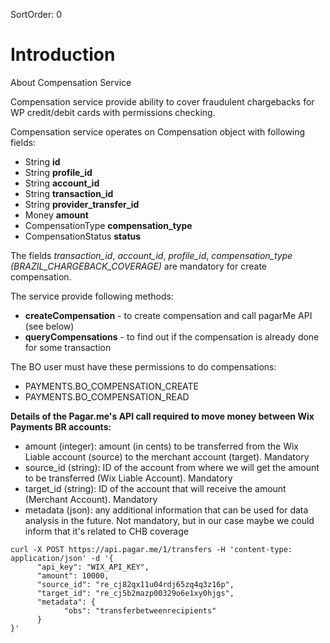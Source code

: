 SortOrder: 0
# Introduction
 
About Compensation Service

Compensation service provide ability to cover fraudulent chargebacks for WP credit/debit cards 
with permissions checking.

Compensation service operates on Compensation object with following fields:
* String **id**
* String **profile_id**
* String **account_id**
* String **transaction_id**
* String **provider_transfer_id**
* Money **amount**
* CompensationType **compensation_type**
* CompensationStatus **status**

The fields *transaction_id*, *account_id*, *profile_id*, *compensation_type (BRAZIL_CHARGEBACK_COVERAGE)* are mandatory 
for create compensation.

The service provide following methods:
* **createCompensation** - to create compensation and call pagarMe API (see below)
* **queryCompensations** - to find out if the compensation is already done for some transaction

The BO user must have these permissions to do compensations:
* PAYMENTS.BO_COMPENSATION_CREATE
* PAYMENTS.BO_COMPENSATION_READ

**Details of the Pagar.me's API call required to move money between Wix Payments BR accounts:**

* amount (integer): amount (in cents) to be transferred from the Wix Liable account (source) to the merchant account (target). Mandatory
* source_id (string): ID of the account from where we will get the amount to be transferred (Wix Liable Account). Mandatory
* target_id (string): ID of the account that will receive the amount (Merchant Account). Mandatory
* metadata (json): any additional information that can be used for data analysis in the future. Not
mandatory, but in our case maybe we could inform that it's related to CHB coverage
```
curl -X POST https://api.pagar.me/1/transfers -H 'content-type: application/json' -d '{
      "api_key": "WIX_API_KEY",
      "amount": 10000,
      "source_id": "re_cj82qx11u04rdj65zq4q3z16p",
      "target_id": "re_cj5b2mazp00329o6e1xy0hjgs",
      "metadata": {
            "obs": "transferbetweenrecipients"       
      }
}'
```
